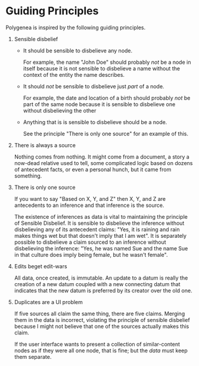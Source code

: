 Guiding Principles
==================

Polygenea is inspired by the following guiding principles.

1.	Sensible disbelief
	
	*	It should be sensible to disbelieve any node. 
		
		For example, the name "John Doe" should probably *not* be a node in itself because it is not sensible to disbelieve a name without the context of the entity the name describes.
	
	*	It should *not* be sensible to disbelieve just *part* of a node.
		
		For example, the date and location of a birth should probably *not* be part of the same node because it is sensible to disbelieve one without disbelieving the other

	*	Anything that is is sensible to disbelieve should be a node.
		
		See the principle "There is only one source" for an example of this.

2.	There is always a source
	
	Nothing comes from nothing.
	It might come from a document, a story a now-dead relative used to tell,
	some complicated logic based on dozens of antecedent facts,
	or even a personal hunch, but it came from something.

3.	There is only one source
	
	If you want to say "Based on X, Y, and Z" then X, Y, and Z are antecedents to an inference
	and that inference is the source.
	
	The existence of inferences as data is vital to maintaining the principle of Sensible Disbelief.
	It is sensible to disbelieve the inference without disbelieving any of its antecedent claims:
	"Yes, it is raining and rain makes things wet but that doesn't imply that I am wet".
	It is separately possible to disbelieve a claim sourced to an inference without disbelieving the inference: "Yes, he was named Sue and the name Sue in that culture does imply being female, but he wasn't female".
	
4.	Edits beget edit-wars
	
	All data, once created, is immutable.
	An update to a datum is really the creation of a new datum 
	coupled with a new connecting datum 
	that indicates that the new datum is preferred by its creator over the old one.

5.	Duplicates are a UI problem
	
	If five sources all claim the same thing, there are five claims.
	Merging them in the data is incorrect, violating the principle of sensible disbelief
	because I might not believe that one of the sources actually makes this claim.
	
	If the user interface wants to present a collection of similar-content nodes
	as if they were all one node, that is fine; but the *data* must keep them separate.


